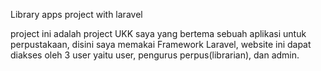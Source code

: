 Library apps project with laravel

project ini adalah project UKK saya yang bertema sebuah aplikasi untuk perpustakaan, disini saya memakai Framework Laravel, website ini dapat diakses oleh 3 user yaitu user, pengurus perpus(librarian), dan admin.
